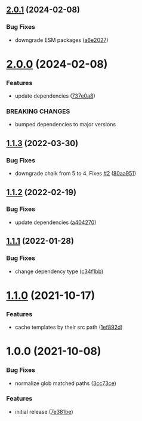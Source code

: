 ## [2.0.1](https://github.com/recursive-beast/laravel-mix-manifest-paths/compare/v2.0.0...v2.0.1) (2024-02-08)


### Bug Fixes

* downgrade ESM packages ([a6e2027](https://github.com/recursive-beast/laravel-mix-manifest-paths/commit/a6e20273a2ae2ab870dbf3fb9f9cbdb30f623afd))

# [2.0.0](https://github.com/recursive-beast/laravel-mix-manifest-paths/compare/v1.1.3...v2.0.0) (2024-02-08)


### Features

* update dependencies ([737e0a8](https://github.com/recursive-beast/laravel-mix-manifest-paths/commit/737e0a88c11a3b5f62c2bdd6b7875626c39ed631))


### BREAKING CHANGES

* bumped dependencies to major versions

## [1.1.3](https://github.com/recursive-beast/laravel-mix-manifest-paths/compare/v1.1.2...v1.1.3) (2022-03-30)


### Bug Fixes

* downgrade chalk from 5 to 4. Fixes [#2](https://github.com/recursive-beast/laravel-mix-manifest-paths/issues/2) ([80aa951](https://github.com/recursive-beast/laravel-mix-manifest-paths/commit/80aa951e588cf09b40f746066587dd478b95d849))

## [1.1.2](https://github.com/recursive-beast/laravel-mix-manifest-paths/compare/v1.1.1...v1.1.2) (2022-02-19)


### Bug Fixes

* update dependencies ([a404270](https://github.com/recursive-beast/laravel-mix-manifest-paths/commit/a4042708a9c0c16b70a0925b3e6871e2525db9d6))

## [1.1.1](https://github.com/recursive-beast/laravel-mix-manifest-paths/compare/v1.1.0...v1.1.1) (2022-01-28)


### Bug Fixes

* change dependency type ([c34f1bb](https://github.com/recursive-beast/laravel-mix-manifest-paths/commit/c34f1bbff86f54ebff3af038b43c049c15b2a055))

# [1.1.0](https://github.com/recursive-beast/laravel-mix-manifest-paths/compare/v1.0.0...v1.1.0) (2021-10-17)


### Features

* cache templates by their src path ([1ef892d](https://github.com/recursive-beast/laravel-mix-manifest-paths/commit/1ef892dec9e2edc07e3df67c54ec730153ced3f4))

# 1.0.0 (2021-10-08)


### Bug Fixes

* normalize glob matched paths ([3cc73ce](https://github.com/recursive-beast/laravel-mix-manifest-paths/commit/3cc73ce0ef0e54c92db4069d29dda07bc97a7ecf))


### Features

* initial release ([7e381be](https://github.com/recursive-beast/laravel-mix-manifest-paths/commit/7e381be7f81d566f8c222a81f0bc3d882a5a0f67))
